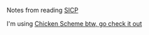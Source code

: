 Notes from reading [SICP](http://mitpress.mit.edu/sicp/full-text/book/book-Z-H-38.html#%_index_start)


I'm using [Chicken Scheme btw, go check it out](http://www.call-cc.org/)
